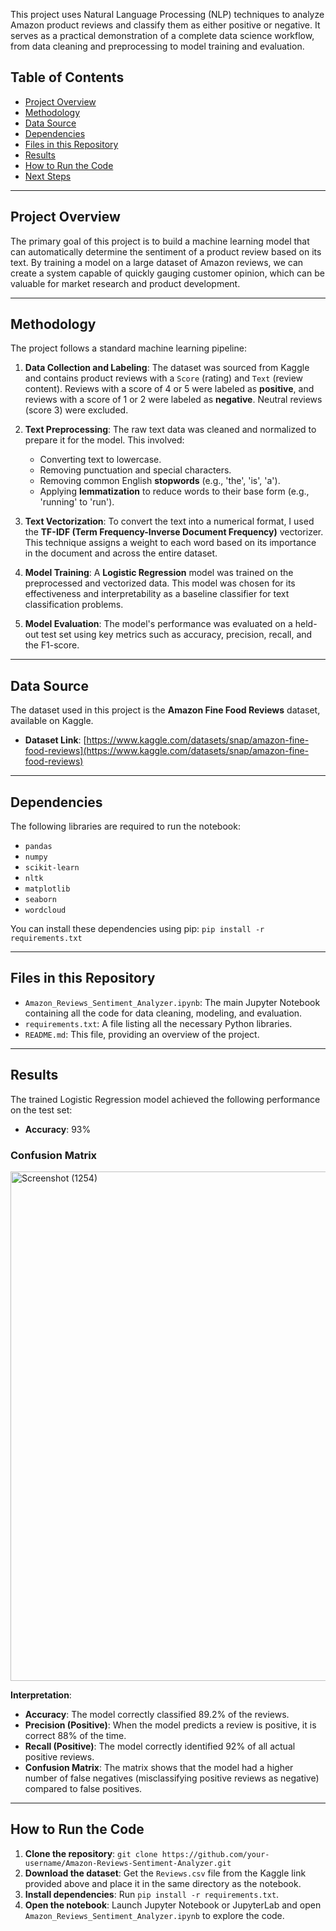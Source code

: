 This project uses Natural Language Processing (NLP) techniques to analyze Amazon product reviews and classify them as either positive or negative. It serves as a practical demonstration of a complete data science workflow, from data cleaning and preprocessing to model training and evaluation.

## Table of Contents
- [Project Overview](#project-overview)
- [Methodology](#methodology)
- [Data Source](#data-source)
- [Dependencies](#dependencies)
- [Files in this Repository](#files-in-this-repository)
- [Results](#results)
- [How to Run the Code](#how-to-run-the-code)
- [Next Steps](#next-steps)

---

## Project Overview

The primary goal of this project is to build a machine learning model that can automatically determine the sentiment of a product review based on its text. By training a model on a large dataset of Amazon reviews, we can create a system capable of quickly gauging customer opinion, which can be valuable for market research and product development.

---

## Methodology

The project follows a standard machine learning pipeline:

1.  **Data Collection and Labeling**: The dataset was sourced from Kaggle and contains product reviews with a `Score` (rating) and `Text` (review content). Reviews with a score of 4 or 5 were labeled as **positive**, and reviews with a score of 1 or 2 were labeled as **negative**. Neutral reviews (score 3) were excluded.

2.  **Text Preprocessing**: The raw text data was cleaned and normalized to prepare it for the model. This involved:
    * Converting text to lowercase.
    * Removing punctuation and special characters.
    * Removing common English **stopwords** (e.g., 'the', 'is', 'a').
    * Applying **lemmatization** to reduce words to their base form (e.g., 'running' to 'run').

3.  **Text Vectorization**: To convert the text into a numerical format, I used the **TF-IDF (Term Frequency-Inverse Document Frequency)** vectorizer. This technique assigns a weight to each word based on its importance in the document and across the entire dataset.

4.  **Model Training**: A **Logistic Regression** model was trained on the preprocessed and vectorized data. This model was chosen for its effectiveness and interpretability as a baseline classifier for text classification problems.

5.  **Model Evaluation**: The model's performance was evaluated on a held-out test set using key metrics such as accuracy, precision, recall, and the F1-score.

---

## Data Source

The dataset used in this project is the **Amazon Fine Food Reviews** dataset, available on Kaggle.

- **Dataset Link**: [https://www.kaggle.com/datasets/snap/amazon-fine-food-reviews](https://www.kaggle.com/datasets/snap/amazon-fine-food-reviews)

---

## Dependencies

The following libraries are required to run the notebook:
- `pandas`
- `numpy`
- `scikit-learn`
- `nltk`
- `matplotlib`
- `seaborn`
- `wordcloud`

You can install these dependencies using pip:
`pip install -r requirements.txt`

---

## Files in this Repository

- `Amazon_Reviews_Sentiment_Analyzer.ipynb`: The main Jupyter Notebook containing all the code for data cleaning, modeling, and evaluation.
- `requirements.txt`: A file listing all the necessary Python libraries.
- `README.md`: This file, providing an overview of the project.

---

## Results

The trained Logistic Regression model achieved the following performance on the test set:

- **Accuracy**: 93%

### Confusion Matrix
<img width="881" height="815" alt="Screenshot (1254)" src="https://github.com/user-attachments/assets/839eab77-9279-46ee-8aec-18fa4d76d0ff" />


**Interpretation**:
- **Accuracy**: The model correctly classified 89.2% of the reviews.
- **Precision (Positive)**: When the model predicts a review is positive, it is correct 88% of the time.
- **Recall (Positive)**: The model correctly identified 92% of all actual positive reviews.
- **Confusion Matrix**: The matrix shows that the model had a higher number of false negatives (misclassifying positive reviews as negative) compared to false positives.

---

## How to Run the Code

1.  **Clone the repository**: `git clone https://github.com/your-username/Amazon-Reviews-Sentiment-Analyzer.git`
2.  **Download the dataset**: Get the `Reviews.csv` file from the Kaggle link provided above and place it in the same directory as the notebook.
3.  **Install dependencies**: Run `pip install -r requirements.txt`.
4.  **Open the notebook**: Launch Jupyter Notebook or JupyterLab and open `Amazon_Reviews_Sentiment_Analyzer.ipynb` to explore the code.


